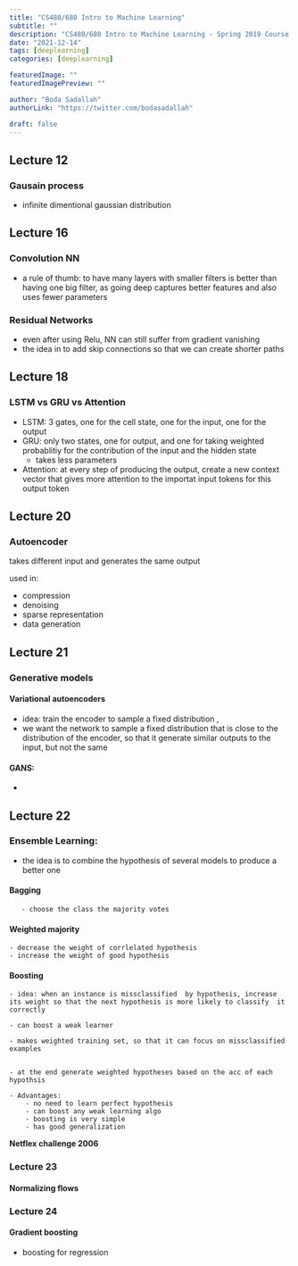 ```yaml
---
title: "CS480/680 Intro to Machine Learning"
subtitle: ""
description: "CS480/680 Intro to Machine Learning - Spring 2019 Course "
date: "2021-12-14"
tags: [deeplearning]
categories: [deeplearning]

featuredImage: ""
featuredImagePreview: ""

author: "Boda Sadallah"
authorLink: "https://twitter.com/bodasadallah"

draft: false
---
```


## Lecture 12

### Gausain process

- infinite dimentional gaussian distribution

## Lecture 16

### Convolution NN

- a rule of thumb: to have many layers with smaller filters is better than having one big filter, as going deep captures better features and also uses fewer parameters

### Residual Networks

- even after using Relu, NN can still suffer from gradient vanishing
- the idea in to add skip connections so that we can create shorter paths

## Lecture 18

### LSTM vs GRU vs Attention

- LSTM: 3 gates, one for the cell state, one for the input, one for the output
- GRU: only two states, one for output, and one for taking weighted probablitiy for the contribution of the input and the hidden state
  - takes less parameters
- Attention: at every step of producing the output, create a new context vector that gives more attention to the importat input tokens for this output token

## Lecture 20

### Autoencoder

takes different input and generates the same output

used in:

- compression
- denoising
- sparse representation
- data generation

## Lecture 21

### Generative models

#### Variational autoencoders

- idea: train the encoder to sample a fixed distribution ,
- we want the network to sample a fixed distribution that is close to the distribution of the encoder, so that it generate similar outputs to the input, but not the same

#### GANS:

-

## Lecture 22

### Ensemble Learning:

- the idea is to combine the hypothesis of several models to produce a better one

#### Bagging

       - choose the class the majority votes

#### Weighted majority

    - decrease the weight of corrlelated hypothesis
    - increase the weight of good hypothesis

#### Boosting

    - idea: when an instance is missclassified  by hypothesis, increase its weight so that the next hypothesis is more likely to classify  it correctly

    - can boost a weak learner

    - makes weighted training set, so that it can focus on missclassified examples


    - at the end generate weighted hypotheses based on the acc of each hypothsis

    - Advantages:
        - no need to learn perfect hypothesis
        - can boost any weak learning algo
        - boosting is very simple
        - has good generalization


**Netflex challenge 2006**

### Lecture 23

#### Normalizing flows

### Lecture 24

#### Gradient boosting

- boosting for regression
